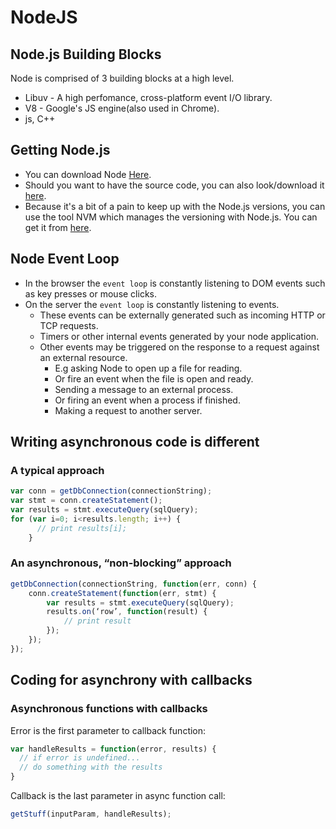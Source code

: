 # NodeJS

## Node.js Building Blocks

Node is comprised of 3 building blocks at a high level.

- Libuv - A high perfomance, cross-platform event I/O library.
- V8 - Google's JS engine(also used in Chrome).
- js, C++

## Getting Node.js

* You can download Node [Here](https://nodejs.org/en/download/).
* Should you want to have the source code, you can also look/download it [here](https://github.com/nodejs/node).
* Because it's a bit of a pain to keep up with the Node.js versions, you can use
the tool NVM which manages the versioning with Node.js. You can get it from [here](https://github.com/creationix/nvm).

## Node Event Loop

* In the browser the `event loop` is constantly listening to DOM events such as key presses or mouse clicks.
* On the server the `event loop` is constantly listening to events. 
    * These events can be externally generated such as incoming HTTP or TCP requests.
    * Timers or other internal events generated by your node application.
    * Other events may be triggered on the response to a request against an external resource.
        * E.g asking Node to open up a file for reading.
        * Or fire an event when the file is open and ready.
        * Sending a message to an external process.
        * Or firing an event when a process if finished.
        * Making a request to another server.

## Writing asynchronous code is different
### A typical approach

```javascript
var conn = getDbConnection(connectionString); 
var stmt = conn.createStatement();
var results = stmt.executeQuery(sqlQuery); 
for (var i=0; i<results.length; i++) {
      // print results[i];
    }
```
### An asynchronous, “non-blocking” approach

```javascript
getDbConnection(connectionString, function(err, conn) {
    conn.createStatement(function(err, stmt) {
        var results = stmt.executeQuery(sqlQuery); 
        results.on(‘row’, function(result) {
            // print result
        });
    });
});
```

## Coding for asynchrony with callbacks
### Asynchronous functions with callbacks

Error is the first parameter to callback function:
```javascript
var handleResults = function(error, results) {
  // if error is undefined...
  // do something with the results
}
```
Callback is the last parameter in async function call:
```javascript
getStuff(inputParam, handleResults);
```